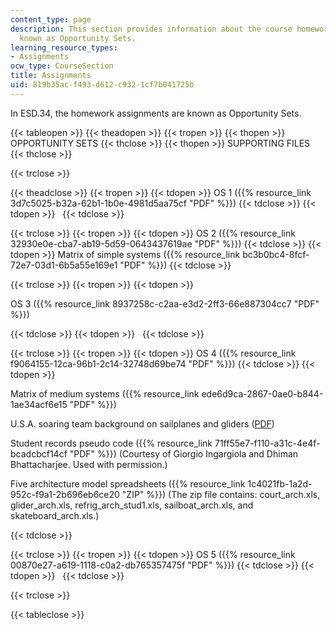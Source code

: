 ```yaml
---
content_type: page
description: This section provides information about the course homework assignments,
  known as Opportunity Sets.
learning_resource_types:
- Assignments
ocw_type: CourseSection
title: Assignments
uid: 819b35ac-f493-d612-c932-1cf7b041725b
---
```


In ESD.34, the homework assignments are known as Opportunity Sets.

{{< tableopen >}}
{{< theadopen >}}
{{< tropen >}}
{{< thopen >}}
OPPORTUNITY SETS
{{< thclose >}}
{{< thopen >}}
SUPPORTING FILES
{{< thclose >}}

{{< trclose >}}

{{< theadclose >}}
{{< tropen >}}
{{< tdopen >}}
OS 1 ({{% resource_link 3d7c5025-b32a-62b1-1b0e-4981d5aa75cf "PDF" %}})
{{< tdclose >}}
{{< tdopen >}}
 
{{< tdclose >}}

{{< trclose >}}
{{< tropen >}}
{{< tdopen >}}
OS 2 ({{% resource_link 32930e0e-cba7-ab19-5d59-0643437619ae "PDF" %}})
{{< tdclose >}}
{{< tdopen >}}
Matrix of simple systems ({{% resource_link bc3b0bc4-8fcf-72e7-03d1-6b5a55e169e1 "PDF" %}})
{{< tdclose >}}

{{< trclose >}}
{{< tropen >}}
{{< tdopen >}}


OS 3 ({{% resource_link 8937258c-c2aa-e3d2-2ff3-66e887304cc7 "PDF" %}})


{{< tdclose >}}
{{< tdopen >}}
 
{{< tdclose >}}

{{< trclose >}}
{{< tropen >}}
{{< tdopen >}}
OS 4 ({{% resource_link f9064155-12ca-96b1-2c14-32748d69be74 "PDF" %}})
{{< tdclose >}}
{{< tdopen >}}


Matrix of medium systems ({{% resource_link ede6d9ca-2867-0ae0-b844-1ae34acf6e15 "PDF" %}})

U.S.A. soaring team background on sailplanes and gliders ([PDF](http://www.ussoaringteam.org/adobe%20pdf/pr%20pdf/BR%20Sailplanes%20V3%2004.pdf))

Student records pseudo code ({{% resource_link 71ff55e7-f110-a31c-4e4f-bcadcbcf14cf "PDF" %}}) (Courtesy of Giorgio Ingargiola and Dhiman Bhattacharjee. Used with permission.)

Five architecture model spreadsheets ({{% resource_link 1c4021fb-1a2d-952c-f9a1-2b696eb6ce20 "ZIP" %}}) (The zip file contains: court\_arch.xls, glider\_arch.xls, refrig\_arch\_stud1.xls, sailboat\_arch.xls, and skateboard\_arch.xls.)


{{< tdclose >}}

{{< trclose >}}
{{< tropen >}}
{{< tdopen >}}
OS 5 ({{% resource_link 00870e27-a619-1118-c0a2-db765357475f "PDF" %}})
{{< tdclose >}}
{{< tdopen >}}
 
{{< tdclose >}}

{{< trclose >}}

{{< tableclose >}}